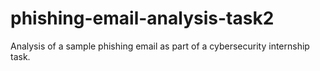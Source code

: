 # phishing-email-analysis-task2
Analysis of a sample phishing email as part of a cybersecurity internship task.
